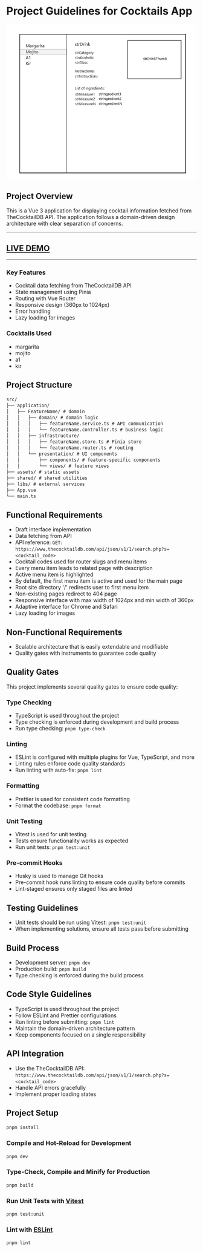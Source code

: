 # Project Guidelines for Cocktails App

![draft interface](./cocktails-app-interface.png)

## Project Overview
This is a Vue 3 application for displaying cocktail information fetched from TheCocktailDB API. The application follows a domain-driven design architecture with clear separation of concerns.

---

## [LIVE DEMO](https://philippovdev.github.io/cocktails-app/)

---

### Key Features
- Cocktail data fetching from TheCocktailDB API
- State management using Pinia
- Routing with Vue Router
- Responsive design (360px to 1024px)
- Error handling
- Lazy loading for images

### Cocktails Used
- margarita
- mojito
- a1
- kir

## Project Structure
```
src/
├── application/
│   ├── FeatureName/ # domain
│   │   ├── domain/ # domain logic
│   │   │   ├── featureName.service.ts # API communication
│   │   │   └── featureName.controller.ts # business logic
│   │   ├── infrastructure/
│   │   │   ├── featureName.store.ts # Pinia store
│   │   │   └── featureName.router.ts # routing
│   │   └── presentation/ # UI components
│   │       ├── components/ # feature-specific components
│   │       └── views/ # feature views
├── assets/ # static assets
├── shared/ # shared utilities
├── libs/ # external services
├── App.vue
└── main.ts
```

## Functional Requirements
- Draft interface implementation
- Data fetching from API
- API reference: `GET: https://www.thecocktaildb.com/api/json/v1/1/search.php?s=<cocktail_code>`
- Cocktail codes used for router slugs and menu items
- Every menu item leads to related page with description
- Active menu item is highlighted
- By default, the first menu item is active and used for the main page
- Root site directory '/' redirects user to first menu item
- Non-existing pages redirect to 404 page
- Responsive interface with max width of 1024px and min width of 360px
- Adaptive interface for Chrome and Safari
- Lazy loading for images

## Non-Functional Requirements
- Scalable architecture that is easily extendable and modifiable
- Quality gates with instruments to guarantee code quality

## Quality Gates
This project implements several quality gates to ensure code quality:

### Type Checking
- TypeScript is used throughout the project
- Type checking is enforced during development and build process
- Run type checking: `pnpm type-check`

### Linting
- ESLint is configured with multiple plugins for Vue, TypeScript, and more
- Linting rules enforce code quality standards
- Run linting with auto-fix: `pnpm lint`

### Formatting
- Prettier is used for consistent code formatting
- Format the codebase: `pnpm format`

### Unit Testing
- Vitest is used for unit testing
- Tests ensure functionality works as expected
- Run unit tests: `pnpm test:unit`

### Pre-commit Hooks
- Husky is used to manage Git hooks
- Pre-commit hook runs linting to ensure code quality before commits
- Lint-staged ensures only staged files are linted

## Testing Guidelines
- Unit tests should be run using Vitest: `pnpm test:unit`
- When implementing solutions, ensure all tests pass before submitting

## Build Process
- Development server: `pnpm dev`
- Production build: `pnpm build`
- Type checking is enforced during the build process

## Code Style Guidelines
- TypeScript is used throughout the project
- Follow ESLint and Prettier configurations
- Run linting before submitting: `pnpm lint`
- Maintain the domain-driven architecture pattern
- Keep components focused on a single responsibility

## API Integration
- Use the TheCocktailDB API: `https://www.thecocktaildb.com/api/json/v1/1/search.php?s=<cocktail_code>`
- Handle API errors gracefully
- Implement proper loading states

## Project Setup

```sh
pnpm install
```

### Compile and Hot-Reload for Development

```sh
pnpm dev
```

### Type-Check, Compile and Minify for Production

```sh
pnpm build
```

### Run Unit Tests with [Vitest](https://vitest.dev/)

```sh
pnpm test:unit
```

### Lint with [ESLint](https://eslint.org/)

```sh
pnpm lint
```
